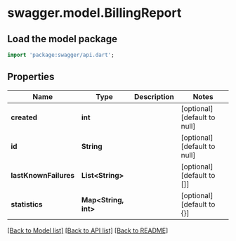 # swagger.model.BillingReport

## Load the model package
```dart
import 'package:swagger/api.dart';
```

## Properties
Name | Type | Description | Notes
------------ | ------------- | ------------- | -------------
**created** | **int** |  | [optional] [default to null]
**id** | **String** |  | [optional] [default to null]
**lastKnownFailures** | **List&lt;String&gt;** |  | [optional] [default to []]
**statistics** | **Map&lt;String, int&gt;** |  | [optional] [default to {}]

[[Back to Model list]](../README.md#documentation-for-models) [[Back to API list]](../README.md#documentation-for-api-endpoints) [[Back to README]](../README.md)


